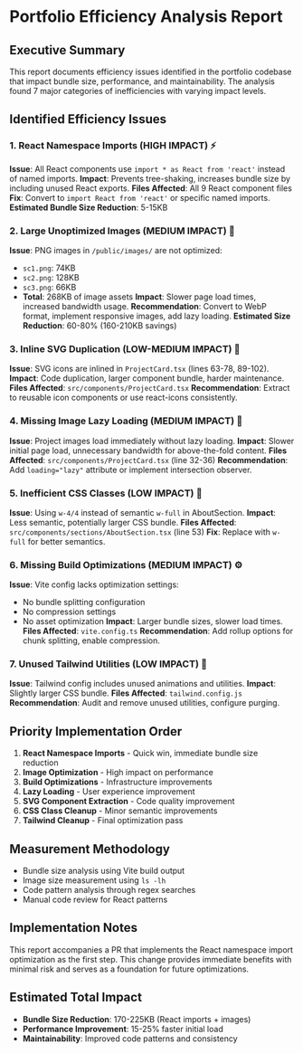 # Portfolio Efficiency Analysis Report

## Executive Summary

This report documents efficiency issues identified in the portfolio codebase that impact bundle size, performance, and maintainability. The analysis found 7 major categories of inefficiencies with varying impact levels.

## Identified Efficiency Issues

### 1. React Namespace Imports (HIGH IMPACT) ⚡
**Issue**: All React components use `import * as React from 'react'` instead of named imports.
**Impact**: Prevents tree-shaking, increases bundle size by including unused React exports.
**Files Affected**: All 9 React component files
**Fix**: Convert to `import React from 'react'` or specific named imports.
**Estimated Bundle Size Reduction**: 5-15KB

### 2. Large Unoptimized Images (MEDIUM IMPACT) 📸
**Issue**: PNG images in `/public/images/` are not optimized:
- `sc1.png`: 74KB
- `sc2.png`: 128KB
- `sc3.png`: 66KB
- **Total**: 268KB of image assets
**Impact**: Slower page load times, increased bandwidth usage.
**Recommendation**: Convert to WebP format, implement responsive images, add lazy loading.
**Estimated Size Reduction**: 60-80% (160-210KB savings)

### 3. Inline SVG Duplication (LOW-MEDIUM IMPACT) 🔄
**Issue**: SVG icons are inlined in `ProjectCard.tsx` (lines 63-78, 89-102).
**Impact**: Code duplication, larger component bundle, harder maintenance.
**Files Affected**: `src/components/ProjectCard.tsx`
**Recommendation**: Extract to reusable icon components or use react-icons consistently.

### 4. Missing Image Lazy Loading (MEDIUM IMPACT) 🚀
**Issue**: Project images load immediately without lazy loading.
**Impact**: Slower initial page load, unnecessary bandwidth for above-the-fold content.
**Files Affected**: `src/components/ProjectCard.tsx` (line 32-36)
**Recommendation**: Add `loading="lazy"` attribute or implement intersection observer.

### 5. Inefficient CSS Classes (LOW IMPACT) 🎨
**Issue**: Using `w-4/4` instead of semantic `w-full` in AboutSection.
**Impact**: Less semantic, potentially larger CSS bundle.
**Files Affected**: `src/components/sections/AboutSection.tsx` (line 53)
**Fix**: Replace with `w-full` for better semantics.

### 6. Missing Build Optimizations (MEDIUM IMPACT) ⚙️
**Issue**: Vite config lacks optimization settings:
- No bundle splitting configuration
- No compression settings
- No asset optimization
**Impact**: Larger bundle sizes, slower load times.
**Files Affected**: `vite.config.ts`
**Recommendation**: Add rollup options for chunk splitting, enable compression.

### 7. Unused Tailwind Utilities (LOW IMPACT) 🧹
**Issue**: Tailwind config includes unused animations and utilities.
**Impact**: Slightly larger CSS bundle.
**Files Affected**: `tailwind.config.js`
**Recommendation**: Audit and remove unused utilities, configure purging.

## Priority Implementation Order

1. **React Namespace Imports** - Quick win, immediate bundle size reduction
2. **Image Optimization** - High impact on performance
3. **Build Optimizations** - Infrastructure improvements
4. **Lazy Loading** - User experience improvement
5. **SVG Component Extraction** - Code quality improvement
6. **CSS Class Cleanup** - Minor semantic improvements
7. **Tailwind Cleanup** - Final optimization pass

## Measurement Methodology

- Bundle size analysis using Vite build output
- Image size measurement using `ls -lh`
- Code pattern analysis through regex searches
- Manual code review for React patterns

## Implementation Notes

This report accompanies a PR that implements the React namespace import optimization as the first step. This change provides immediate benefits with minimal risk and serves as a foundation for future optimizations.

## Estimated Total Impact

- **Bundle Size Reduction**: 170-225KB (React imports + images)
- **Performance Improvement**: 15-25% faster initial load
- **Maintainability**: Improved code patterns and consistency
